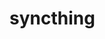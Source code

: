 # syncthing

<!--

Running on wyf9's Serv00 server (#7)

expire: `2034-07-28`

---

## Use

Configure:

- Discover server (`全局发现服务器`):

```url
https://s7.serv00.com:58443/?id=QE7S4FD-WOKL73H-5JVOMHD-XSV2OAB-GLCMSTT-L4GCC73-MJPPSYS-L6HCCQI
```

- Relay server (`协议监听地址`):

```
relay://s7.serv00.com:22067/?id=WBP6NSN-O5HGNDT-B6P2PIV-ET3J5NH-3O7ERQ3-6C36CVI-R4DOAAB-HE5JSA3&networkTimeout=2m0s&pingInterval=1m0s
```

- Discover server:

---

Or keep `default`:

```url
default,https://s7.serv00.com:58443/?id=QE7S4FD-WOKL73H-5JVOMHD-XSV2OAB-GLCMSTT-L4GCC73-MJPPSYS-L6HCCQI
```

- Relay server:

```url
default,relay://s7.serv00.com:22067/?id=WBP6NSN-O5HGNDT-B6P2PIV-ET3J5NH-3O7ERQ3-6C36CVI-R4DOAAB-HE5JSA3&networkTimeout=2m0s&pingInterval=1m0s
```

-->